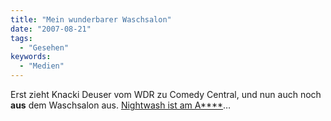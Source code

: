 ```yaml
---
title: "Mein wunderbarer Waschsalon"
date: "2007-08-21"
tags:
  - "Gesehen"
keywords:
  - "Medien"
---
```


Erst zieht Knacki Deuser vom WDR zu Comedy Central, und nun auch noch **aus** dem Waschsalon aus. [Nightwash ist am A\*\*\*\*](http://www.dwdl.de/article/news_12196,00.html)…
